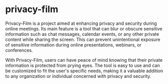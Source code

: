 # privacy-film
Privacy-Film is a project aimed at enhancing privacy and security during online meetings. Its main feature is a tool that can blur or obscure sensitive information such as chat messages, calendar events, or any other private content while sharing the screen. This can prevent unintentional exposure of sensitive information during online presentations, webinars, or conferences. 

With Privacy-Film, users can have peace of mind knowing that their private information is protected from prying eyes. The tool is easy to use and can be customized to fit the user's specific needs, making it a valuable addition to any organization or individual concerned with privacy and security.
